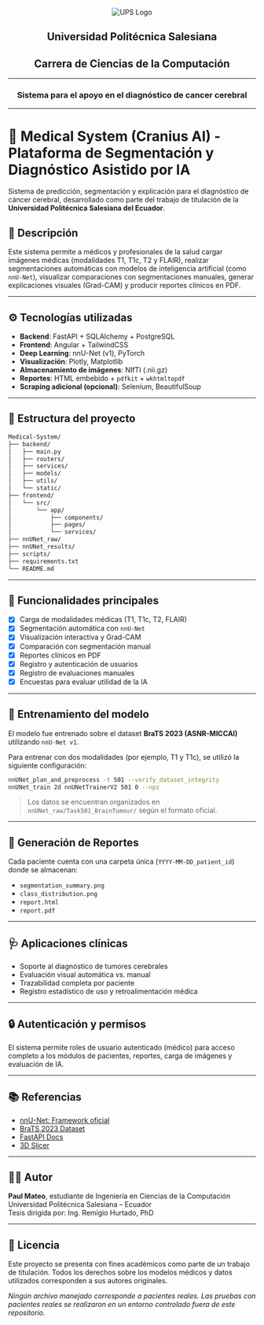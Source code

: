 <div align="center">

![UPS Logo](https://upload.wikimedia.org/wikipedia/commons/thumb/b/b0/Logo_Universidad_Polit%C3%A9cnica_Salesiana_del_Ecuador.png/640px-Logo_Universidad_Polit%C3%A9cnica_Salesiana_del_Ecuador.png)

## Universidad Politécnica Salesiana  
## Carrera de Ciencias de la Computación  
---
### **Sistema para el apoyo en el diagnóstico de cancer cerebral**  
</div>

---

# 🧠 Medical System (Cranius AI) - Plataforma de Segmentación y Diagnóstico Asistido por IA

Sistema de predicción, segmentación y explicación para el diagnóstico de cáncer cerebral, desarrollado como parte del trabajo de titulación de la **Universidad Politécnica Salesiana del Ecuador**.

## 📌 Descripción

Este sistema permite a médicos y profesionales de la salud cargar imágenes médicas (modalidades T1, T1c, T2 y FLAIR), realizar segmentaciones automáticas con modelos de inteligencia artificial (como `nnU-Net`), visualizar comparaciones con segmentaciones manuales, generar explicaciones visuales (Grad-CAM) y producir reportes clínicos en PDF.

---

## ⚙️ Tecnologías utilizadas

- **Backend**: FastAPI + SQLAlchemy + PostgreSQL
- **Frontend**: Angular + TailwindCSS
- **Deep Learning**: nnU-Net (v1), PyTorch
- **Visualización**: Plotly, Matplotlib
- **Almacenamiento de imágenes**: NIfTI (.nii.gz)
- **Reportes**: HTML embebido + `pdfkit` + `wkhtmltopdf`
- **Scraping adicional (opcional)**: Selenium, BeautifulSoup

---

## 📂 Estructura del proyecto

```bash
Medical-System/
├── backend/
│   ├── main.py
│   ├── routers/
│   ├── services/
│   ├── models/
│   ├── utils/
│   └── static/
├── frontend/
│   └── src/
│       └── app/
│           ├── components/
│           ├── pages/
│           └── services/
├── nnUNet_raw/
├── nnUNet_results/
├── scripts/
├── requirements.txt
└── README.md
```

---

## 🚀 Funcionalidades principales

- [x] Carga de modalidades médicas (T1, T1c, T2, FLAIR)
- [x] Segmentación automática con `nnU-Net`
- [x] Visualización interactiva y Grad-CAM
- [x] Comparación con segmentación manual
- [x] Reportes clínicos en PDF
- [x] Registro y autenticación de usuarios
- [x] Registro de evaluaciones manuales
- [x] Encuestas para evaluar utilidad de la IA

---

## 🧪 Entrenamiento del modelo

El modelo fue entrenado sobre el dataset **BraTS 2023 (ASNR-MICCAI)** utilizando `nnU-Net v1`.

Para entrenar con dos modalidades (por ejemplo, T1 y T1c), se utilizó la siguiente configuración:

```bash
nnUNet_plan_and_preprocess -t 501 --verify_dataset_integrity
nnUNet_train 2d nnUNetTrainerV2 501 0 --npz
```

> Los datos se encuentran organizados en `nnUNet_raw/Task501_BrainTumour/` según el formato oficial.

---

## 📄 Generación de Reportes

Cada paciente cuenta con una carpeta única (`YYYY-MM-DD_patient_id`) donde se almacenan:

- `segmentation_summary.png`
- `class_distribution.png`
- `report.html`
- `report.pdf`

---

## 🩺 Aplicaciones clínicas

- Soporte al diagnóstico de tumores cerebrales
- Evaluación visual automática vs. manual
- Trazabilidad completa por paciente
- Registro estadístico de uso y retroalimentación médica

---

## 🔒 Autenticación y permisos

El sistema permite roles de usuario autenticado (médico) para acceso completo a los módulos de pacientes, reportes, carga de imágenes y evaluación de IA.

---

## 📚 Referencias

- [nnU-Net: Framework oficial](https://github.com/MIC-DKFZ/nnUNet)
- [BraTS 2023 Dataset](https://www.synapse.org/#!Synapse:syn51068140)
- [FastAPI Docs](https://fastapi.tiangolo.com/)
- [3D Slicer](https://www.slicer.org/)

---

## 👨‍⚕️ Autor

**Paul Mateo**, estudiante de Ingeniería en Ciencias de la Computación  
Universidad Politécnica Salesiana – Ecuador  
Tesis dirigida por: Ing. Remigio Hurtado, PhD

---

## 📃 Licencia

Este proyecto se presenta con fines académicos como parte de un trabajo de titulación. Todos los derechos sobre los modelos médicos y datos utilizados corresponden a sus autores originales.

*Ningún archivo manejado corresponde a pacientes reales. Las pruebas con pacientes reales se realizaron en un entorno controlado fuera de este repositorio.*